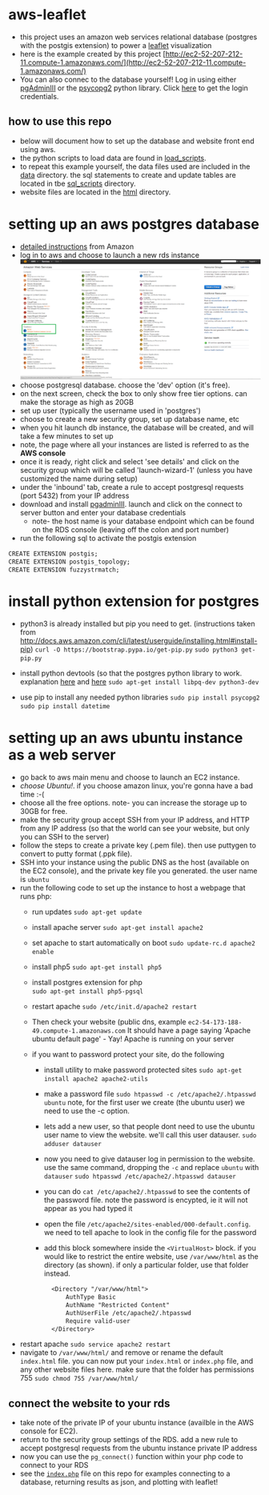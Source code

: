 # aws-leaflet
+ this project uses an amazon web services relational database (postgres with the postgis extension) to power a [leaflet](http://leafletjs.com/) visualization 
+ here is the example created by this project [http://ec2-52-207-212-11.compute-1.amazonaws.com/](http://ec2-52-207-212-11.compute-1.amazonaws.com/)
+ You can also connec to the database yourself! Log in using either [pgAdminIII](http://www.pgadmin.org) or the [psycopg2](http://initd.org/psycopg/docs/) python library. Click [here](http://ec2-52-207-212-11.compute-1.amazonaws.com/credentials.txt) to get the login credentials. 

## how to use this repo
+ below will document how to set up the database and website front end using aws. 
+ the python scripts to load data are found in [load_scripts](https://github.com/ampetr/aws-leaflet/tree/master/load_scripts). 
+ to repeat this example yourself, the data files used are included in the [data](https://github.com/ampetr/aws-leaflet/tree/master/data) directory. the sql statements to create and update tables are located in tbe [sql_scripts](https://github.com/ampetr/aws-leaflet/tree/master/sql_scripts) directory.
+ website files are located in the [html](https://github.com/ampetr/aws-leaflet/tree/master/html) directory. 

# setting up an aws postgres database
+ [detailed instructions](https://console.aws.amazon.com/rds/home?region=us-east-1) from Amazon
+ log in to aws and choose to launch a new rds instance
![aws rds](https://raw.githubusercontent.com/ampetr/aws-leaflet/master/tutorial/aws-rds.png)
+ choose postgresql database. choose the 'dev' option (it's free). 
+ on the next screen, check the box to only show free tier options. can make the storage as high as 20GB
+ set up user (typically the username used in 'postgres')
+ choose to create a new security group, set up database name, etc
+ when you hit launch db instance, the database will be created, and will take a few minutes to set up
+ note, the page where all your instances are listed is referred to as the **AWS console**
+ once it is ready, right click and select 'see details' and click on the security group which will be called 'launch-wizard-1' (unless you have customized the name during setup)
+ under the 'inbound' tab, create a rule to accept postgresql requests (port 5432) from your IP address
+ download and install [pgadminIII](http://www.pgadmin.org/). launch and click on the connect to server button and enter your database credentials
  + note- the host name is your database endpoint which can be found on the RDS console (leaving off the colon and port number) 
+ run the following sql to activate the postgis extension
```
CREATE EXTENSION postgis;
CREATE EXTENSION postgis_topology;
CREATE EXTENSION fuzzystrmatch;
```
  
# install python extension for postgres
+ python3 is already installed but pip you need to get. (instructions taken from http://docs.aws.amazon.com/cli/latest/userguide/installing.html#install-pip) 
`curl -O https://bootstrap.pypa.io/get-pip.py`
`sudo python3 get-pip.py`

+ install python devtools (so that the postgres python library to work. explanation [here](https://web.archive.org/web/20110305033324/http://goshawknest.wordpress.com/2011/02/16/how-to-install-psycopg2-under-virtualenv/) 
and [here](http://stackoverflow.com/questions/11618898/pg-config-executable-not-found)
`sudo apt-get install libpq-dev python3-dev`

+ use pip to install any needed python libraries
`sudo pip install psycopg2`
`sudo pip install datetime`

# setting up an aws ubuntu instance as a web server
+ go back to aws main menu and choose to launch an EC2 instance. 
+ *choose Ubuntu!*. if you choose amazon linux, you're gonna have a bad time :-(
+ choose all the free options. note- you can increase the storage up to 30GB for free. 
+ make the security group accept SSH from your IP address, and HTTP from any IP address (so that the world can see your website, but only you can SSH to the server)
+ follow the steps to create a private key (.pem file). then use puttygen to convert to putty format (.ppk file). 
+ SSH into your instance using the public DNS as the host (available on the EC2 console), and the private key file you generated. the user name is `ubuntu`
+ run the following code to set up the instance to host a webpage that runs php:
	- run updates 
	`sudo apt-get update` 
	
	- install apache server 
	`sudo apt-get install apache2`

	- set apache to start automatically on boot 
	`sudo update-rc.d apache2 enable`
	
	- install php5 
	`sudo apt-get install php5`
	
	- install postgres extension for php  
	`sudo apt-get install php5-pgsql`
	
	- restart apache 
	`sudo /etc/init.d/apache2 restart`
	
	- Then check your website (public dns, example `ec2-54-173-188-49.compute-1.amazonaws.com`
	It should have a page saying 'Apache ubuntu default page' - Yay! Apache is running on your server 
	
	- if you want to password protect your site, do the following 
		- install utility to make password protected sites 
		`sudo apt-get install apache2 apache2-utils`
		
		- make a password file 
		`sudo htpasswd -c /etc/apache2/.htpasswd ubuntu` 
		note, for the first user we create (the ubuntu user) we need to use the -c option. 
		
		- lets add a new user, so that people dont need to use the ubuntu user name to view the website. we'll call this user datauser. 
		`sudo adduser datauser` 
		
		- now you need to give datauser log in permission to the website. use the same command, dropping the `-c` and replace `ubuntu` with `datauser`
		`sudo htpasswd /etc/apache2/.htpasswd datauser` 
		
		- you can do 
		`cat /etc/apache2/.htpasswd`
		to see the contents of the password file. note the password is encypted, ie it will not appear as you had typed it  
		
		- open the file `/etc/apache2/sites-enabled/000-default.config`. we need to tell apache to look in the config file for the password 
		- add this block somewhere inside the `<VirtualHost>` block. if you would like to restrict the entire website, use `/var/www/html` as the directory (as shown). if only a particular folder, use that folder instead.
``` 
		    <Directory "/var/www/html">
		        AuthType Basic
		        AuthName "Restricted Content"
		        AuthUserFile /etc/apache2/.htpasswd
		        Require valid-user
		    </Directory>
```
		
+ restart apache 
`sudo service apache2 restart `
+ navigate to `/var/www/html/` and remove or rename the default `index.html` file. you can now put your `index.html` or `index.php` file, and any other website files here. make sure that the folder has permissions 755 `sudo chmod 755 /var/www/html/`

## connect the website to your rds
+ take note of the private IP of your ubuntu instance (availble in the AWS console for EC2).
+ return to the security group settings of the RDS. add a new rule to accept postgresql requests from the ubuntu instance private IP address
+ now you can use the `pg_connect()` function within your php code to connect to your RDS
+ see the [`index.php`](https://github.com/ampetr/aws-leaflet/blob/master/www/index.php) file on this repo for examples connecting to a database, returning results as json, and plotting with leaflet!
